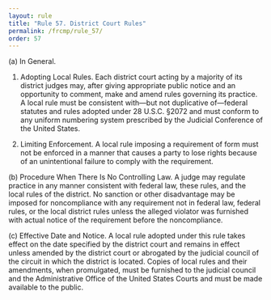 ```yaml
---
layout: rule
title: "Rule 57. District Court Rules"
permalink: /frcmp/rule_57/
order: 57
---
```


(a) In General.


1. Adopting Local Rules. Each district court acting by a majority of its district judges may, after giving appropriate public notice and an opportunity to comment, make and amend rules governing its practice. A local rule must be consistent with—but not duplicative of—federal statutes and rules adopted under 28 U.S.C. §2072 and must conform to any uniform numbering system prescribed by the Judicial Conference of the United States.


2. Limiting Enforcement. A local rule imposing a requirement of form must not be enforced in a manner that causes a party to lose rights because of an unintentional failure to comply with the requirement.


(b) Procedure When There Is No Controlling Law. A judge may regulate practice in any manner consistent with federal law, these rules, and the local rules of the district. No sanction or other disadvantage may be imposed for noncompliance with any requirement not in federal law, federal rules, or the local district rules unless the alleged violator was furnished with actual notice of the requirement before the noncompliance.


(c) Effective Date and Notice. A local rule adopted under this rule takes effect on the date specified by the district court and remains in effect unless amended by the district court or abrogated by the judicial council of the circuit in which the district is located. Copies of local rules and their amendments, when promulgated, must be furnished to the judicial council and the Administrative Office of the United States Courts and must be made available to the public.
